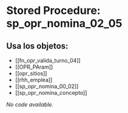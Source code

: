 # Stored Procedure: sp_opr_nomina_02_05

## Usa los objetos:
- [[fn_opr_valida_turno_04]]
- [[OPR_PAram]]
- [[opr_sitios]]
- [[rhh_emplea]]
- [[sp_opr_nomina_00_02]]
- [[sp_opr_nomina_concepto]]

*No code available.*
